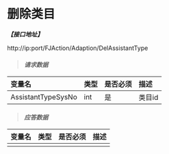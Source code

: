 # 删除类目

_**【接口地址】**_

http://ip:port/FJAction/Adaption/DelAssistantType

> #### _请求数据_

| 变量名 | 类型 | 是否必须 | 描述 |
| :--- | :--- | :--- | :--- |
| AssistantTypeSysNo | int | 是 | 类目id |

> #### _应答数据_


| 变量名 | 类型 | 是否必须 | 描述 |
| :--- | :--- | :--- | :--- |
|  |  |  |  |





